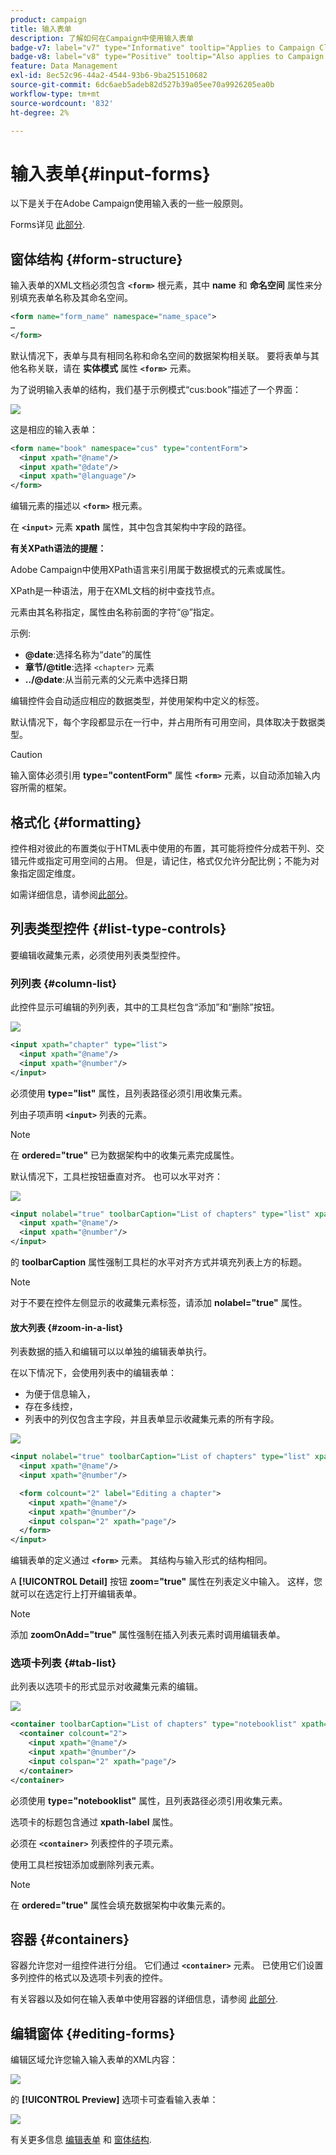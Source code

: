 ```yaml
---
product: campaign
title: 输入表单
description: 了解如何在Campaign中使用输入表单
badge-v7: label="v7" type="Informative" tooltip="Applies to Campaign Classic v7"
badge-v8: label="v8" type="Positive" tooltip="Also applies to Campaign v8"
feature: Data Management
exl-id: 8ec52c96-44a2-4544-93b6-9ba251510682
source-git-commit: 6dc6aeb5adeb82d527b39a05ee70a9926205ea0b
workflow-type: tm+mt
source-wordcount: '832'
ht-degree: 2%

---
```


# 输入表单{#input-forms}



以下是关于在Adobe Campaign使用输入表的一些一般原则。

Forms详见 [此部分](../../configuration/using/identifying-a-form.md).

## 窗体结构 {#form-structure}

输入表单的XML文档必须包含 **`<form>`** 根元素，其中 **name** 和 **命名空间** 属性来分别填充表单名称及其命名空间。

```xml
<form name="form_name" namespace="name_space">
…
</form>
```

默认情况下，表单与具有相同名称和命名空间的数据架构相关联。 要将表单与其他名称关联，请在 **实体模式** 属性 **`<form>`** 元素。

为了说明输入表单的结构，我们基于示例模式“cus:book”描述了一个界面：

![](assets/d_ncs_content_form1.png)

这是相应的输入表单：

```xml
<form name="book" namespace="cus" type="contentForm">
  <input xpath="@name"/>
  <input xpath="@date"/>
  <input xpath="@language"/>
</form>
```

编辑元素的描述以 **`<form>`** 根元素。

在 **`<input>`** 元素 **xpath** 属性，其中包含其架构中字段的路径。

**有关XPath语法的提醒：**

Adobe Campaign中使用XPath语言来引用属于数据模式的元素或属性。

XPath是一种语法，用于在XML文档的树中查找节点。

元素由其名称指定，属性由名称前面的字符“@”指定。

示例:

* **@date**:选择名称为“date”的属性
* **章节/@title**:选择 `<chapter>` 元素
* **../@date**:从当前元素的父元素中选择日期

编辑控件会自动适应相应的数据类型，并使用架构中定义的标签。

默认情况下，每个字段都显示在一行中，并占用所有可用空间，具体取决于数据类型。

>[!CAUTION]
>
>输入窗体必须引用 **type=&quot;contentForm&quot;** 属性 **`<form>`** 元素，以自动添加输入内容所需的框架。

## 格式化 {#formatting}

控件相对彼此的布置类似于HTML表中使用的布置，其可能将控件分成若干列、交错元件或指定可用空间的占用。 但是，请记住，格式仅允许分配比例；不能为对象指定固定维度。

如需详细信息，请参阅[此部分](../../configuration/using/form-structure.md#formatting)。

## 列表类型控件 {#list-type-controls}

要编辑收藏集元素，必须使用列表类型控件。

### 列列表 {#column-list}

此控件显示可编辑的列列表，其中的工具栏包含“添加”和“删除”按钮。

![](assets/d_ncs_content_form4.png)

```xml
<input xpath="chapter" type="list">
  <input xpath="@name"/>
  <input xpath="@number"/>
</input>
```

必须使用 **type=&quot;list&quot;** 属性，且列表路径必须引用收集元素。

列由子项声明 **`<input>`** 列表的元素。

>[!NOTE]
>
>在 **ordered=&quot;true&quot;** 已为数据架构中的收集元素完成属性。

默认情况下，工具栏按钮垂直对齐。 也可以水平对齐：

![](assets/d_ncs_content_form5.png)

```xml
<input nolabel="true" toolbarCaption="List of chapters" type="list" xpath="chapter">
  <input xpath="@name"/>
  <input xpath="@number"/>
</input>
```

的 **toolbarCaption** 属性强制工具栏的水平对齐方式并填充列表上方的标题。

>[!NOTE]
>
>对于不要在控件左侧显示的收藏集元素标签，请添加 **nolabel=&quot;true&quot;** 属性。

#### 放大列表 {#zoom-in-a-list}

列表数据的插入和编辑可以以单独的编辑表单执行。

在以下情况下，会使用列表中的编辑表单：

* 为便于信息输入，
* 存在多线控，
* 列表中的列仅包含主字段，并且表单显示收藏集元素的所有字段。

![](assets/d_ncs_content_form7.png)

```xml
<input nolabel="true" toolbarCaption="List of chapters" type="list" xpath="chapter" zoom="true" zoomOnAdd="true">
  <input xpath="@name"/>
  <input xpath="@number"/>

  <form colcount="2" label="Editing a chapter">
    <input xpath="@name"/>
    <input xpath="@number"/>
    <input colspan="2" xpath="page"/>
  </form>
</input>
```

编辑表单的定义通过 **`<form>`** 元素。 其结构与输入形式的结构相同。

A **[!UICONTROL Detail]** 按钮 **zoom=&quot;true&quot;** 属性在列表定义中输入。 这样，您就可以在选定行上打开编辑表单。

>[!NOTE]
>
>添加 **zoomOnAdd=&quot;true&quot;** 属性强制在插入列表元素时调用编辑表单。

### 选项卡列表 {#tab-list}

此列表以选项卡的形式显示对收藏集元素的编辑。

![](assets/d_ncs_content_form6.png)

```xml
<container toolbarCaption="List of chapters" type="notebooklist" xpath="chapter" xpath-label="@name">
  <container colcount="2">
    <input xpath="@name"/>
    <input xpath="@number"/>
    <input colspan="2" xpath="page"/>
  </container>
</container>
```

必须使用 **type=&quot;notebooklist&quot;** 属性，且列表路径必须引用收集元素。

选项卡的标题包含通过 **xpath-label** 属性。

必须在 **`<container>`** 列表控件的子项元素。

使用工具栏按钮添加或删除列表元素。

>[!NOTE]
>
>在 **ordered=&quot;true&quot;** 属性会填充数据架构中收集元素的。

## 容器 {#containers}

容器允许您对一组控件进行分组。 它们通过 **`<container>`** 元素。 已使用它们设置多列控件的格式以及选项卡列表的控件。

有关容器以及如何在输入表单中使用容器的详细信息，请参阅 [此部分](../../configuration/using/form-structure.md#containers).

## 编辑窗体 {#editing-forms}

编辑区域允许您输入输入表单的XML内容：

![](assets/d_ncs_content_form12.png)

的 **[!UICONTROL Preview]** 选项卡可查看输入表单：

![](assets/d_ncs_content_form13.png)

有关更多信息 [编辑表单](../../configuration/using/editing-forms.md) 和 [窗体结构](../../configuration/using/form-structure.md).
